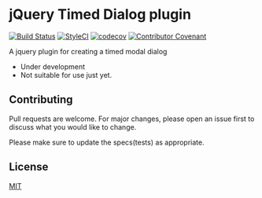 # jQuery Timed Dialog plugin

[![Build Status](https://travis-ci.com/armino-dev/jquery-timed-dialog.svg?branch=master)](https://travis-ci.com/armino-dev/jquery-timed-dialog) [![StyleCI](https://github.styleci.io/repos/223728463/shield?branch=master)](https://github.styleci.io/repos/223728463) [![codecov](https://codecov.io/gh/armino-dev/jquery-timed-dialog/branch/master/graph/badge.svg)](https://codecov.io/gh/armino-dev/jquery-timed-dialog) [![Contributor Covenant](https://img.shields.io/badge/Contributor%20Covenant-v2.0%20adopted-ff69b4.svg)](CODE_OF_CONDUCT.md)

A jquery plugin for creating a timed modal dialog

* Under development
* Not suitable for use just yet.





## Contributing
Pull requests are welcome. For major changes, please open an issue first to discuss what you would like to change.

Please make sure to update the specs(tests) as appropriate.

## License
[MIT](https://choosealicense.com/licenses/mit/)

